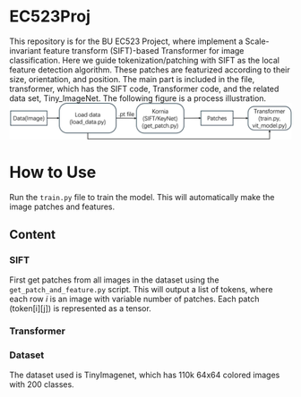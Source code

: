 # EC523Proj

This repository is for the BU EC523 Project, where implement a Scale-invariant feature transform (SIFT)-based Transformer for image classification. Here we guide tokenization/patching with SIFT as the local feature detection algorithm. These patches are featurized according to their size, orientation, and position. The main part is included in the file, transformer, which has the SIFT code, Transformer code, and the related data set, Tiny_ImageNet. The following figure is a process illustration.
![The SIFT-based Transformer framework running process](./process.png)

# How to Use
Run the `train.py` file to train the model. This will automatically make the image patches and features. 
## Content
### SIFT
First get patches from all images in the dataset using the `get_patch_and_feature.py` script. This will output a list of tokens, where each row *i* is an image with variable number of patches. Each patch (token[i][j]) is represented as a tensor.
### Transformer

### Dataset
The dataset used is TinyImagenet, which has 110k 64x64 colored images with 200 classes. 
